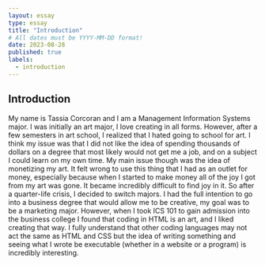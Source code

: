 ```yaml
---
layout: essay
type: essay
title: "Introduction"
# All dates must be YYYY-MM-DD format!
date: 2023-08-28
published: true
labels:
  - introduction
---
```

## Introduction

My name is Tassia Corcoran and I am a Management Information Systems major. I was initially an art major, I love creating in all forms. However, after a few semesters in art school, I realized that I hated going to school for art. I think my issue was that I did not like the idea of spending thousands of dollars on a degree that most likely would not get me a job, and on a subject I could learn on my own time. My main issue though was the idea of monetizing my art. It felt wrong to use this thing that I had as an outlet for money, especially because when I started to make money all of the joy I got from my art was gone. It became incredibly difficult to find joy in it. 
	So after a quarter-life crisis, I decided to switch majors. I had the full intention to go into a business degree that would allow me to be creative, my goal was to be a marketing major. However, when I took ICS 101 to gain admission into the business college I found that coding in HTML is an art, and I liked creating that way. I fully understand that other coding languages may not act the same as HTML and CSS but the idea of writing something and seeing what I wrote be executable (whether in a website or a program) is incredibly interesting. 


